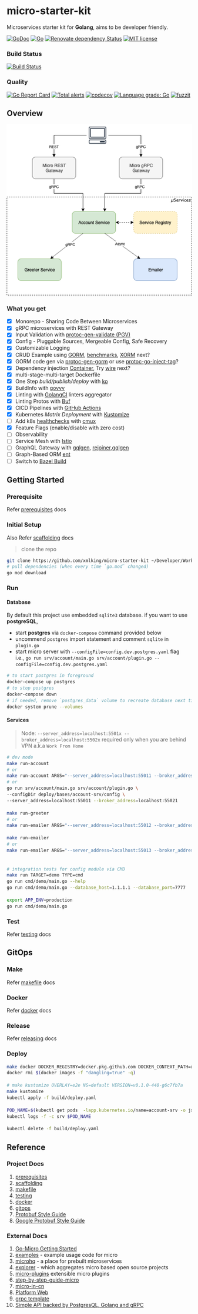 # micro-starter-kit

Microservices starter kit for **Golang**, aims to be developer friendly.

[![GoDoc](https://godoc.org/github.com/xmlking/micro-starter-kit?status.svg)](https://godoc.org/github.com/xmlking/micro-starter-kit)
[![Go](https://img.shields.io/github/go-mod/go-version/xmlking/micro-starter-kit/develop)](https://golang.org/dl/)
[![Renovate dependency Status](https://img.shields.io/badge/renovate-enabled-brightgreen.svg)](https://renovatebot.com/)
[![MIT license](https://img.shields.io/badge/license-MIT-brightgreen.svg)](https://opensource.org/licenses/MIT)

### Build Status
[![Build Status](https://github.com/xmlking/micro-starter-kit/workflows/Test%20on%20Push/badge.svg?branch=develop)](https://github.com/xmlking/micro-starter-kit/actions?query=branch%3Adevelop+event%3Apush+workflow%3A%22Test+on+Push%22)

### Quality
[![Go Report Card](https://goreportcard.com/badge/github.com/xmlking/micro-starter-kit)](https://goreportcard.com/report/github.com/xmlking/micro-starter-kit)
[![Total alerts](https://img.shields.io/lgtm/alerts/g/xmlking/micro-starter-kit.svg?logo=lgtm&logoWidth=18)](https://lgtm.com/projects/g/xmlking/micro-starter-kit/alerts/)
[![codecov](https://codecov.io/gh/xmlking/micro-starter-kit/branch/develop/graph/badge.svg)](https://codecov.io/gh/xmlking/micro-starter-kit)
[![Language grade: Go](https://img.shields.io/lgtm/grade/go/g/xmlking/micro-starter-kit.svg?logo=lgtm&logoWidth=18)](https://lgtm.com/projects/g/xmlking/micro-starter-kit/context:go)
[![fuzzit](https://app.fuzzit.dev/badge?org_id=xmlkinggithub&branch=develop)](https://app.fuzzit.dev/orgs/xmlkinggithub/dashboard)

## Overview

![Image of Deployment](docs/images/deployment.png)

### What you get

- [x] Monorepo - Sharing Code Between Microservices
- [x] gRPC microservices with REST Gateway
- [x] Input Validation with [protoc-gen-validate (PGV)](https://github.com/envoyproxy/protoc-gen-validate)
- [x] Config - Pluggable Sources, Mergeable Config, Safe Recovery
- [x] Customizable Logging
- [x] CRUD Example using [GORM](https://gorm.io/), [benchmarks](https://github.com/kihamo/orm-benchmark), [XORM](https://xorm.io/) next?
- [x] GORM code gen via [protoc-gen-gorm](https://github.com/infobloxopen/protoc-gen-gorm) or use [protoc-go-inject-tag](https://github.com/favadi/protoc-go-inject-tag)?
- [x] Dependency injection [Container](https://github.com/sarulabs/di), Try [wire](https://itnext.io/mastering-wire-f1226717bbac) next?
- [x] multi-stage-multi-target Dockerfile
- [x] One Step _build/publish/deploy_ with [ko](https://github.com/google/ko)
- [x] BuildInfo with [govvv](https://github.com/ahmetb/govvv)
- [x] Linting with [GolangCI](https://github.com/golangci/golangci-lint) linters aggregator
- [x] Linting Protos with [Buf](https://buf.build/docs/introduction)
- [x] CICD Pipelines with [GitHub Actions](https://github.com/features/actions)
- [x] Kubernetes _Matrix Deployment_ with [Kustomize](https://kustomize.io/)
- [ ] Add k8s [healthchecks](https://github.com/heptiolabs/healthcheck) with [cmux](https://medium.com/@drgarcia1986/listen-grpc-and-http-requests-on-the-same-port-263c40cb45ff)
- [x] Feature Flags (enable/disable with zero cost)
- [ ] Observability
- [ ] Service Mesh with [Istio](https://istio.io/)
- [ ] GraphQL Gateway with [gqlgen](https://gqlgen.com/), [rejoiner](https://github.com/google/rejoiner),[gqlgen](https://github.com/Shpota/skmz)
- [ ] Graph-Based ORM [ent](https://entgo.io/)
- [ ] Switch to [Bazel Build](https://bazel.build/)

## Getting Started

### Prerequisite

Refer [prerequisites](docs/prerequisites.md) docs

### Initial Setup

Also Refer [scaffolding](docs/scaffolding.md) docs

> clone the repo

```bash
git clone https://github.com/xmlking/micro-starter-kit ~/Developer/Work/go/micro-starter-kit
# pull dependencies (when every time `go.mod` changed)
go mod download
```

### Run

#### Database

By default this project use embedded `sqlite3` database. if you want to use **postgreSQL**,

- start **postgres** via `docker-compose` command provided below
- uncommend `postgres` import statement and comment `sqlite` in `plugin.go`
- start micro server with `--configFile=config.dev.postgres.yaml` flag <br/>
  i.e., `go run srv/account/main.go srv/account/plugin.go --configFile=config.dev.postgres.yaml`

```bash
# to start postgres in foreground
docker-compose up postgres
# to stop postgres
docker-compose down
# if needed, remove `postgres_data` volume to recreate database next time, when you start.
docker system prune --volumes
```

#### Services

> Node: `--server_address=localhost:5501x --broker_address=localhost:5502x` required only when you are behind VPN a.k.a `Work From Home`

```bash
# dev mode
make run-account
# or
make run-account ARGS="--server_address=localhost:55011 --broker_address=localhost:55021"
# or
go run srv/account/main.go srv/account/plugin.go \
--configDir deploy/bases/account-srv/config \
--server_address=localhost:55011 --broker_address=localhost:55021

make run-greeter
# or
make run-emailer ARGS="--server_address=localhost:55012 --broker_address=localhost:55022"

make run-emailer
# or
make run-emailer ARGS="--server_address=localhost:55013 --broker_address=localhost:55023"


# integration tests for config module via CMD
make run TARGET=demo TYPE=cmd
go run cmd/demo/main.go --help
go run cmd/demo/main.go --database_host=1.1.1.1 --database_port=7777

export APP_ENV=production
go run cmd/demo/main.go
```

### Test

Refer [testing](docs/testing.md) docs

## GitOps

### Make

Refer [makefile](docs/makefile.md) docs

### Docker

Refer [docker](docs/docker.md) docs

### Release

Refer [releasing](docs/releasing.md) docs

### Deploy

```bash
make docker DOCKER_REGISTRY=docker.pkg.github.com DOCKER_CONTEXT_PATH=xmlking/micro-starter-kit
docker rmi $(docker images -f "dangling=true" -q)

# make kustomize OVERLAY=e2e NS=default VERSION=v0.1.0-440-g6c7fb7a
make kustomize
kubectl apply -f build/deploy.yaml

POD_NAME=$(kubectl get pods  -lapp.kubernetes.io/name=account-srv -o jsonpath='{.items[0].metadata.name}')
kubectl logs -f -c srv $POD_NAME

kubectl delete -f build/deploy.yaml
```

## Reference

### Project Docs

1. [prerequisites](docs/introduction/prerequisites.md)
2. [scaffolding](docs/introduction/scaffolding.md)
3. [makefile](docs/introduction/makefile.md)
4. [testing](docs/testing/testing.md)
5. [docker](docs/devops/docker.md)
6. [gitops](docs/advanced/gitops.md)
7. [Protobuf Style Guide](https://buf.build/docs/style-guide)
8. [Google Protobuf Style Guide](https://github.com/uber-go/guide/blob/master/style.md)

### External Docs

1. [Go-Micro Getting Started](https://itnext.io/micro-in-action-getting-started-a79916ae3cac)
2. [examples](https://github.com/micro/examples) - example usage code for micro
3. [microhq](https://github.com/microhq) - a place for prebuilt microservices
4. [explorer](https://micro.mu/explore/) - which aggregates micro based open source projects
5. [micro-plugins](https://github.com/micro/go-plugins) extensible micro plugins
6. [step-by-step-guide-micro](https://github.com/micro-in-cn/tutorials/tree/master/microservice-in-micro)
7. [micro-in-cn](https://github.com/micro-in-cn/tutorials/tree/master/examples)
8. [Platform Web](https://github.com/micro-in-cn/platform-web)
9. [grpc template](https://github.com/vtolstov/micro-template-grpc)
10. [Simple API backed by PostgresQL, Golang and gRPC](https://medium.com/@vptech/complexity-is-the-bane-of-every-software-engineer-e2878d0ad45a)

